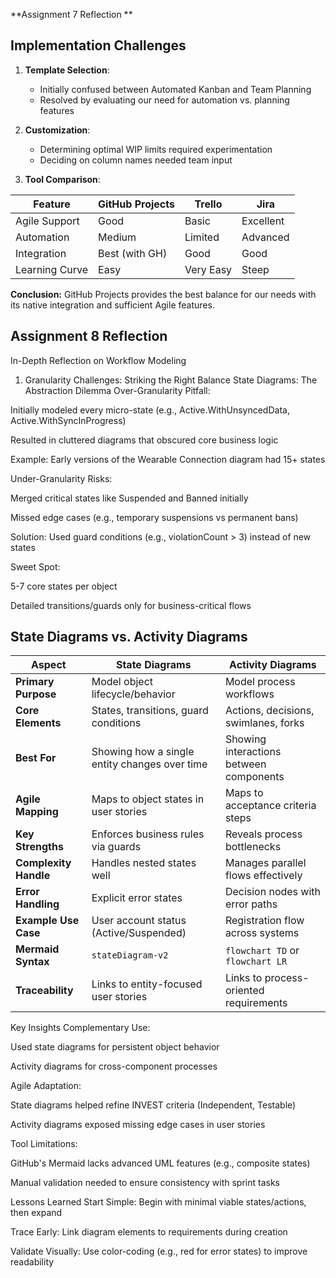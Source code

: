 **Assignment 7 Reflection **

## Implementation Challenges

1. **Template Selection**:
   - Initially confused between Automated Kanban and Team Planning
   - Resolved by evaluating our need for automation vs. planning features

2. **Customization**:
   - Determining optimal WIP limits required experimentation
   - Deciding on column names needed team input

3. **Tool Comparison**:

| Feature         | GitHub Projects | Trello       | Jira          |
|-----------------|-----------------|--------------|---------------|
| Agile Support   | Good            | Basic        | Excellent     |
| Automation      | Medium          | Limited      | Advanced      |
| Integration     | Best (with GH)  | Good         | Good          |
| Learning Curve  | Easy            | Very Easy    | Steep         |

**Conclusion:** GitHub Projects provides the best balance for our needs with its native integration and sufficient Agile features.






## Assignment 8 Reflection

In-Depth Reflection on Workflow Modeling
1. Granularity Challenges: Striking the Right Balance
State Diagrams: The Abstraction Dilemma
Over-Granularity Pitfall:

Initially modeled every micro-state (e.g., Active.WithUnsyncedData, Active.WithSyncInProgress)

Resulted in cluttered diagrams that obscured core business logic

Example: Early versions of the Wearable Connection diagram had 15+ states

Under-Granularity Risks:

Merged critical states like Suspended and Banned initially

Missed edge cases (e.g., temporary suspensions vs permanent bans)

Solution: Used guard conditions (e.g., violationCount > 3) instead of new states

Sweet Spot:

5-7 core states per object

Detailed transitions/guards only for business-critical flows

## **State Diagrams vs. Activity Diagrams**

| **Aspect**               | **State Diagrams**                          | **Activity Diagrams**                     |
|--------------------------|--------------------------------------------|-------------------------------------------|
| **Primary Purpose**       | Model object lifecycle/behavior            | Model process workflows                   |
| **Core Elements**         | States, transitions, guard conditions      | Actions, decisions, swimlanes, forks      |
| **Best For**             | Showing how a single entity changes over time | Showing interactions between components  |
| **Agile Mapping**        | Maps to object states in user stories      | Maps to acceptance criteria steps         |
| **Key Strengths**        | Enforces business rules via guards         | Reveals process bottlenecks               |
| **Complexity Handle**    | Handles nested states well                 | Manages parallel flows effectively        |
| **Error Handling**       | Explicit error states                      | Decision nodes with error paths           |
| **Example Use Case**     | User account status (Active/Suspended)     | Registration flow across systems          |
| **Mermaid Syntax**       | `stateDiagram-v2`                          | `flowchart TD` or `flowchart LR`          |
| **Traceability**         | Links to entity-focused user stories       | Links to process-oriented requirements    |


Key Insights
Complementary Use:

Used state diagrams for persistent object behavior

Activity diagrams for cross-component processes

Agile Adaptation:

State diagrams helped refine INVEST criteria (Independent, Testable)

Activity diagrams exposed missing edge cases in user stories

Tool Limitations:

GitHub's Mermaid lacks advanced UML features (e.g., composite states)

Manual validation needed to ensure consistency with sprint tasks

Lessons Learned
Start Simple: Begin with minimal viable states/actions, then expand

Trace Early: Link diagram elements to requirements during creation

Validate Visually: Use color-coding (e.g., red for error states) to improve readability
